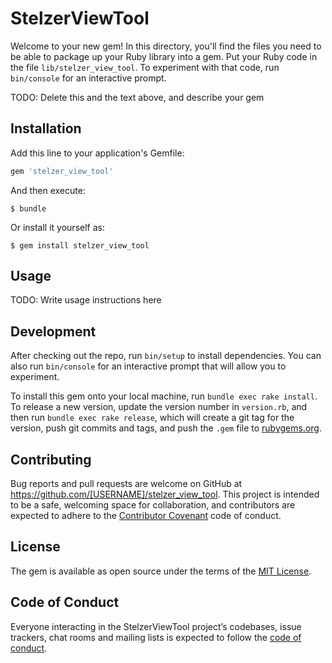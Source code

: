 # StelzerViewTool

Welcome to your new gem! In this directory, you'll find the files you need to be able to package up your Ruby library into a gem. Put your Ruby code in the file `lib/stelzer_view_tool`. To experiment with that code, run `bin/console` for an interactive prompt.

TODO: Delete this and the text above, and describe your gem

## Installation

Add this line to your application's Gemfile:

```ruby
gem 'stelzer_view_tool'
```

And then execute:

    $ bundle

Or install it yourself as:

    $ gem install stelzer_view_tool

## Usage

TODO: Write usage instructions here

## Development

After checking out the repo, run `bin/setup` to install dependencies. You can also run `bin/console` for an interactive prompt that will allow you to experiment.

To install this gem onto your local machine, run `bundle exec rake install`. To release a new version, update the version number in `version.rb`, and then run `bundle exec rake release`, which will create a git tag for the version, push git commits and tags, and push the `.gem` file to [rubygems.org](https://rubygems.org).

## Contributing

Bug reports and pull requests are welcome on GitHub at https://github.com/[USERNAME]/stelzer_view_tool. This project is intended to be a safe, welcoming space for collaboration, and contributors are expected to adhere to the [Contributor Covenant](http://contributor-covenant.org) code of conduct.

## License

The gem is available as open source under the terms of the [MIT License](https://opensource.org/licenses/MIT).

## Code of Conduct

Everyone interacting in the StelzerViewTool project’s codebases, issue trackers, chat rooms and mailing lists is expected to follow the [code of conduct](https://github.com/[USERNAME]/stelzer_view_tool/blob/master/CODE_OF_CONDUCT.md).
